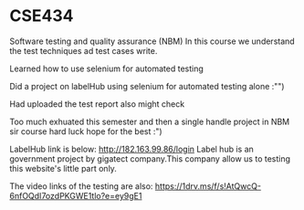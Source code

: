 # CSE434
Software testing and quality assurance (NBM)
In this course we understand the test techniques ad test cases write.

Learned how to use selenium for automated testing

Did a project on labelHub using selenium for automated testing alone :"")

Had uploaded the test report also might check

Too much exhuated this semester and then a single handle project in NBM sir course hard luck hope for the best :")

LabelHub link is below:
http://182.163.99.86/login
Label hub is an government project by gigatect company.This company allow us to testing this website's little part only.

The video links of the testing are also:
https://1drv.ms/f/s!AtQwcQ-6nfOQdI7ozdPKGWE1tlo?e=ey9gE1
